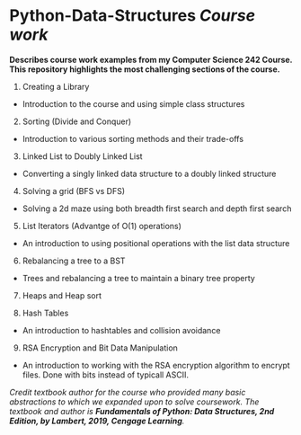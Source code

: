 # Python-Data-Structures <i>Course work</i>

<b>Describes course work examples from my Computer Science 242 Course. This repository highlights the most challenging sections of the course.</b>

1. Creating a Library
- Introduction to the course and using simple class structures

2. Sorting (Divide and Conquer)
- Introduction to various sorting methods and their trade-offs

3. Linked List to Doubly Linked List
- Converting a singly linked data structure to a doubly linked structure

4. Solving a grid (BFS vs DFS)
- Solving a 2d maze using both breadth first search and depth first search

5. List Iterators (Advantge of O(1) operations)
- An introduction to using positional operations with the list data structure

6. Rebalancing a tree to a BST
- Trees and rebalancing a tree to maintain a binary tree property

7. Heaps and Heap sort

8. Hash Tables
- An introduction to hashtables and collision avoidance

9. RSA Encryption and Bit Data Manipulation
- An introduction to working with the RSA encryption algorithm to encrypt files. Done with bits instead of typicall ASCII.

<i> Credit textbook author for the course who provided many basic abstractions to which we expanded upon to solve coursework. The textbook and author is <b>Fundamentals of Python: Data Structures, 2nd Edition, by Lambert, 2019, Cengage Learning</b>. </i>
